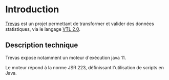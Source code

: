 # Introduction

[Trevas](https://github.com/InseeFr/Trevas) est un projet permettant de transformer et valider des données statistiques, via le langage [VTL 2.0](https://sdmx.org/?page_id=5096).

## Description technique

Trevas expose notamment un moteur d'exécution java 11.

Le moteur répond à la norme JSR 223, définissant l'utilisation de scripts en Java.
